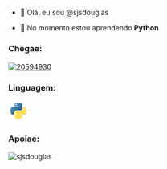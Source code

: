 - 👋 Olá, eu sou @sjsdouglas

- 🌱 No momento estou aprendendo **Python**

<h3 align="left">Chegae:</h3>
<p align="left">
<a href="https://stackoverflow.com/users/20594930" target="blank"><img align="center" src="https://raw.githubusercontent.com/rahuldkjain/github-profile-readme-generator/master/src/images/icons/Social/stack-overflow.svg" alt="20594930" height="30" width="40" /></a>
</p>

<h3 align="left">Linguagem:</h3>
<p align="left"> <a href="https://www.python.org" target="_blank" rel="noreferrer"> <img src="https://raw.githubusercontent.com/devicons/devicon/master/icons/python/python-original.svg" alt="python" width="40" height="40"/> </a> </p>

<h3 align="left">Apoiae:</h3>
<p><a href="https://www.buymeacoffee.com/sjsdouglas"> <img align="left" src="https://cdn.buymeacoffee.com/buttons/v2/default-yellow.png" height="50" width="210" alt="sjsdouglas" /></a></p><br><br>
